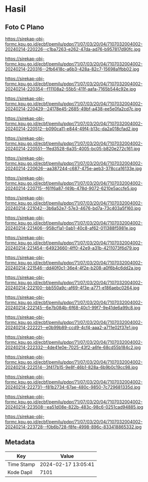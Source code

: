 # Hasil

## Foto C Plano

https://sirekap-obj-formc.kpu.go.id/ecbf/pemilu/pdpr/71/07/03/20/04/7107032004002-20240214-220226--c1ba7263-e262-47da-ad76-b957817d90fc.jpg

https://sirekap-obj-formc.kpu.go.id/ecbf/pemilu/pdpr/71/07/03/20/04/7107032004002-20240214-220316--2fb6418c-a6b3-428a-82c7-15698a1fbb02.jpg

https://sirekap-obj-formc.kpu.go.id/ecbf/pemilu/pdpr/71/07/03/20/04/7107032004002-20240214-220354--f11108a2-55b5-411f-aafa-7165b544c92e.jpg

https://sirekap-obj-formc.kpu.go.id/ecbf/pemilu/pdpr/71/07/03/20/04/7107032004002-20240214-220429--24178e45-2685-49bf-a438-ee5e0fa2cd7c.jpg

https://sirekap-obj-formc.kpu.go.id/ecbf/pemilu/pdpr/71/07/03/20/04/7107032004002-20240214-220512--b090ca11-e844-49f4-b13c-da2a018cfad2.jpg

https://sirekap-obj-formc.kpu.go.id/ecbf/pemilu/pdpr/71/07/03/20/04/7107032004002-20240214-220551--1fed3528-6a35-4005-bc05-b820e272c161.jpg

https://sirekap-obj-formc.kpu.go.id/ecbf/pemilu/pdpr/71/07/03/20/04/7107032004002-20240214-220626--aa387244-c687-475e-aeb3-378cca16133e.jpg

https://sirekap-obj-formc.kpu.go.id/ecbf/pemilu/pdpr/71/07/03/20/04/7107032004002-20240214-220715--f61f6a87-f49b-478d-9072-6210e5accfe5.jpg

https://sirekap-obj-formc.kpu.go.id/ecbf/pemilu/pdpr/71/07/03/20/04/7107032004002-20240214-221042--3b6a52e7-57e3-4676-bd7a-73c403a5f160.jpg

https://sirekap-obj-formc.kpu.go.id/ecbf/pemilu/pdpr/71/07/03/20/04/7107032004002-20240214-221406--958cf1a1-0ab1-40c8-af62-011388f5981e.jpg

https://sirekap-obj-formc.kpu.go.id/ecbf/pemilu/pdpr/71/07/03/20/04/7107032004002-20240214-221454--64923660-4ff0-42e9-a31b-4211073f6d79.jpg

https://sirekap-obj-formc.kpu.go.id/ecbf/pemilu/pdpr/71/07/03/20/04/7107032004002-20240214-221546--dd40f0c1-36e4-4f2e-b208-a0f6b4c6dd2a.jpg

https://sirekap-obj-formc.kpu.go.id/ecbf/pemilu/pdpr/71/07/03/20/04/7107032004002-20240214-222100--bb550a9c-af69-4f3e-a771-e186aebc0264.jpg

https://sirekap-obj-formc.kpu.go.id/ecbf/pemilu/pdpr/71/07/03/20/04/7107032004002-20240214-222145--6e7b084b-6f68-40c1-99f7-9e41de6a99c8.jpg

https://sirekap-obj-formc.kpu.go.id/ecbf/pemilu/pdpr/71/07/03/20/04/7107032004002-20240214-222221--e0b99b89-ccd9-4cf4-aaa2-a711e02f37e1.jpg

https://sirekap-obj-formc.kpu.go.id/ecbf/pemilu/pdpr/71/07/03/20/04/7107032004002-20240214-222332--4de41e0e-7025-43f2-a6fe-68cd55b184c2.jpg

https://sirekap-obj-formc.kpu.go.id/ecbf/pemilu/pdpr/71/07/03/20/04/7107032004002-20240214-222514--3f417b15-9e8f-46b1-828a-6b9b0c19cc98.jpg

https://sirekap-obj-formc.kpu.go.id/ecbf/pemilu/pdpr/71/07/03/20/04/7107032004002-20240214-222731--f81b2734-67ae-480c-9850-7c729681335d.jpg

https://sirekap-obj-formc.kpu.go.id/ecbf/pemilu/pdpr/71/07/03/20/04/7107032004002-20240214-223508--ea51d08e-822b-483c-98c6-0251cad94885.jpg

https://sirekap-obj-formc.kpu.go.id/ecbf/pemilu/pdpr/71/07/03/20/04/7107032004002-20240214-223728--f0b6b728-f8fe-4998-896c-833418865332.jpg


## Metadata

| Key        | Value               |
| ---------- | ------------------- |
| Time Stamp | 2024-02-17 13:05:41 |
| Kode Dapil | 7101                |



